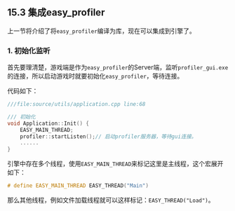 ## 15.3 集成easy_profiler

上一节将介绍了将`easy_profiler`编译为库，现在可以集成到引擎了。

### 1. 初始化监听

首先要理清楚，游戏端是作为`easy_profiler`的Server端，监听`profiler_gui.exe`的连接，所以启动游戏时就要初始化`easy_profiler`，等待连接。

代码如下：

```c++
///file:source/utils/application.cpp line:68

/// 初始化
void Application::Init() {
    EASY_MAIN_THREAD;
    profiler::startListen();// 启动profiler服务器，等待gui连接。
    ......
}
```

引擎中存在多个线程，使用`EASY_MAIN_THREAD`来标记这里是主线程，这个宏展开如下：

```c++
# define EASY_MAIN_THREAD EASY_THREAD("Main")
```

那么其他线程，例如文件加载线程就可以这样标记：`EASY_THREAD("Load")`。

